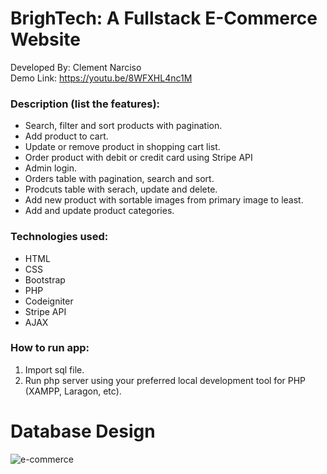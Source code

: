 # BrighTech: A Fullstack E-Commerce Website
Developed By: Clement Narciso\
Demo Link: https://youtu.be/8WFXHL4nc1M

### Description (list the features):
- Search, filter and sort products with pagination.
- Add product to cart.
- Update or remove product in shopping cart list.
- Order product with debit or credit card using Stripe API
- Admin login.
- Orders table with pagination, search and sort.
- Prodcuts table with serach, update and delete.
- Add new product with sortable images from primary image to least.
- Add and update product categories.

### Technologies used:
- HTML
- CSS
- Bootstrap
- PHP
- Codeigniter
- Stripe API
- AJAX

### How to run app:
1. Import sql file.
2. Run php server using your preferred local development tool for PHP (XAMPP, Laragon, etc).

# Database Design
![e-commerce](https://user-images.githubusercontent.com/83996435/158003187-33088552-03e0-4129-8040-e881c2463ee6.PNG)
